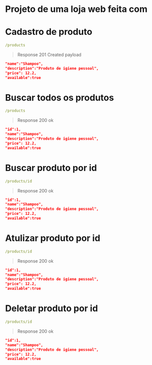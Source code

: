 # Projeto de uma loja web feita com

# Cadastro de produto
```yml
/products
```
> Response 201 Created
payload
```json
"name":"Shampoo",
"description":"Produto de igiene pessoal",
"price": 12.2,
"available":true
```
# Buscar todos os produtos
```yml
/products
```
> Response 200 ok
```json
"id":1,
"name":"Shampoo",
"description":"Produto de igiene pessoal",
"price": 12.2,
"available":true
```
# Buscar produto por id
```yml
/products/id
```
> Response 200 ok
```json
"id":1,
"name":"Shampoo",
"description":"Produto de igiene pessoal",
"price": 12.2,
"available":true
```
# Atulizar produto por id
```yml
/products/id
```
> Response 200 ok
```json
"id":1,
"name":"Shampoo",
"description":"Produto de igiene pessoal",
"price": 12.2,
"available":true
```

# Deletar produto por id
```yml
/products/id
```
> Response 200 ok
```json
"id":1,
"name":"Shampoo",
"description":"Produto de igiene pessoal",
"price": 12.2,
"available":true
```


